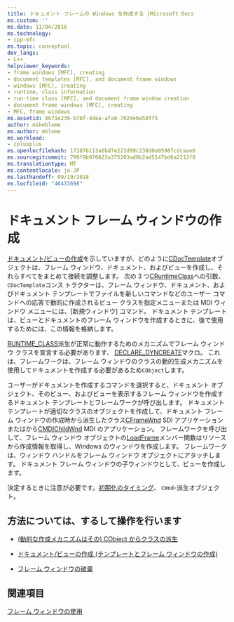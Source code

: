 ```yaml
---
title: ドキュメント フレームの Windows を作成する |Microsoft Docs
ms.custom: ''
ms.date: 11/04/2016
ms.technology:
- cpp-mfc
ms.topic: conceptual
dev_langs:
- C++
helpviewer_keywords:
- frame windows [MFC], creating
- document templates [MFC], and document frame windows
- windows [MFC], creating
- runtime, class information
- run-time class [MFC], and document frame window creation
- document frame windows [MFC], creating
- MFC, frame windows
ms.assetid: 8671e239-b76f-4dea-afa8-7024e6e58ff5
author: mikeblome
ms.author: mblome
ms.workload:
- cplusplus
ms.openlocfilehash: 172076113a6bd7e223d99c238d0e05987cdcaae6
ms.sourcegitcommit: 799f9b976623a375203ad8b2ad5147bd6a2212f0
ms.translationtype: MT
ms.contentlocale: ja-JP
ms.lasthandoff: 09/19/2018
ms.locfileid: "46433698"
---
```

# <a name="creating-document-frame-windows"></a>ドキュメント フレーム ウィンドウの作成

[ドキュメント/ビューの作成](../mfc/document-view-creation.md)を示していますが、どのように[CDocTemplate](../mfc/reference/cdoctemplate-class.md)オブジェクトは、フレーム ウィンドウ、ドキュメント、およびビューを作成し、それらすべてをまとめて接続を調整します。 次の 3 つ[CRuntimeClass](../mfc/reference/cruntimeclass-structure.md)への引数、`CDocTemplate`コンス トラクターは、フレーム ウィンドウ、ドキュメント、およびドキュメント テンプレートでファイルを新しいコマンドなどのユーザー コマンドへの応答で動的に作成されるビュー クラスを指定メニューまたは MDI ウィンドウ メニューには、[新規ウィンドウ] コマンド。 ドキュメント テンプレートは、ビューとドキュメントのフレーム ウィンドウを作成するときに、後で使用するためには、この情報を格納します。

[RUNTIME_CLASS](../mfc/reference/run-time-object-model-services.md#runtime_class)派生が正常に動作するためのメカニズムでフレーム ウィンドウ クラスを宣言する必要があります、 [DECLARE_DYNCREATE](../mfc/reference/run-time-object-model-services.md#declare_dyncreate)マクロ。 これは、フレームワークは、フレーム ウィンドウのクラスの動的生成メカニズムを使用してドキュメントを作成する必要があるため`CObject`します。

ユーザーがドキュメントを作成するコマンドを選択すると、ドキュメント オブジェクト、そのビュー、およびビューを表示するフレーム ウィンドウを作成するドキュメント テンプレートとフレームワークが呼び出します。 ドキュメント テンプレートが適切なクラスのオブジェクトを作成して、ドキュメント フレーム ウィンドウの作成時から派生したクラス[CFrameWnd](../mfc/reference/cframewnd-class.md) SDI アプリケーションまたはから[CMDIChildWnd](../mfc/reference/cmdichildwnd-class.md) MDI のアプリケーション。 フレームワークを呼び出して、フレーム ウィンドウ オブジェクトの[LoadFrame](../mfc/reference/cframewnd-class.md#loadframe)メンバー関数はリソースから作成情報を取得し、Windows のウィンドウを作成します。 フレームワークは、ウィンドウ ハンドルをフレーム ウィンドウ オブジェクトにアタッチします。 ドキュメント フレーム ウィンドウの子ウィンドウとして、ビューを作成します。

決定するときに注意が必要です。[初期化のタイミング](../mfc/when-to-initialize-cwnd-objects.md)、 `CWnd`-派生オブジェクト。

## <a name="what-do-you-want-to-know-more-about"></a>方法については、するして操作を行います

- [(動的な作成メカニズムはその) CObject からクラスの派生](../mfc/deriving-a-class-from-cobject.md)

- [ドキュメント/ビューの作成 (テンプレートとフレーム ウィンドウの作成)](../mfc/document-view-creation.md)

- [フレーム ウィンドウの破棄](../mfc/destroying-frame-windows.md)

## <a name="see-also"></a>関連項目

[フレーム ウィンドウの使用](../mfc/using-frame-windows.md)

